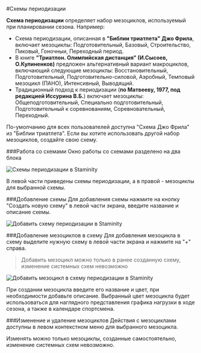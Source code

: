 #Схемы периодизации

**Схема периодизации** определяет набор мезоциклов, используемый при планировании сезона. Например:

* Схема периодизации, описанная в **"Библии триатлета" Джо Фрила**, включает мезоциклы: Подготовительный, Базовый, Строительство, Пиковый, Гоночныи, Переходный период. 
* В книге **"Триатлон. Олимпийская дистанция" \(И.Сысоев, О.Кулиненков\)** предложен альтернативный вариант макроциклов, включающий следующие мезоциклы: Восстановительный, Подготовительный, Подготовительно-силовой, Аэробный, Темповый мезоцикл \(ПАНО\), Интенсивный, Выводящий.
* Традиционный подход к периодизации \(**по Матвееву, 1977, под редакцией Иссурина В.Б.**\) включает мезоциклы: Общеподготовительный, Специально подготовительный, Подготовительный к соревнованиям, Соревновательный, Переходный. 

По-умолчанию для всех пользователей доступна "Схема Джо Фрила" из "Библии триатлета". Если вы хотите использовать другой набор мезоциклов, создайте свою схему. 

###Работа со схемами
Окно работы со схемами разделено на два блока

![Схемы периодизации в Staminity](https://content.staminity.com/assets/images/periodization/schemes-overview.png)

В левой части приведены схемы периодизации, а в правой - мезоциклы для выбранной схемы.

###Добавление схемы
Для добавления схемы нажмите на кнопку "Создать новую схему" в левой части экрана, введите название и описание схемы.

![Добавить схему периодизации в Staminity](https://content.staminity.com/assets/images/periodization/schemes-create.png)

###Добавление мезоциклов в схему
Для добавления мезоцикла в схему выделите нужную схему в левой части экрана и нажмите на "+" справа. 
> Добавить мезоцикл можно только в ранее созданную схему, изменение системных схем невозможно

![Добавить мезоцикл в схему периодизации в Staminity](https://content.staminity.com/assets/images/periodization/mesocycle-add.png)

При создании мезоцикла введите его название и цвет, при необходимости добавьте описание. 
Выбранный цвет мезоцикла будет использоваться для наглядного представления графика нагрузки в ходе сезона, а также в календаре спортсмена.

###Изменение и удаление мезоциклов
Действия с мезоциклами доступны в левом контекстном меню для выбранного мезоцикла.

Изменять можно только мезоциклы, созданные самостоятельно, изменение системных схем невозможно.